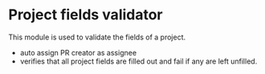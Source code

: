 # Project fields validator

This module is used to validate the fields of a project.

* auto assign PR creator as  assignee
* verifies that all project fields are filled out and fail if any are left unfilled.